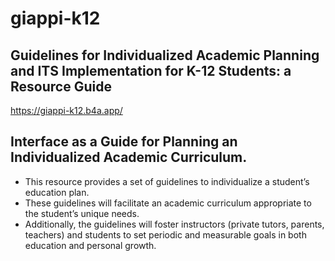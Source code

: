 # giappi-k12
## Guidelines for Individualized Academic Planning and ITS Implementation for K-12 Students: a Resource Guide

https://giappi-k12.b4a.app/

## Interface as a Guide for Planning an Individualized Academic Curriculum.
* This resource provides a set of guidelines to individualize a student’s education plan.
* These guidelines will facilitate an academic curriculum appropriate to the student’s unique needs. 
* Additionally, the guidelines will foster instructors (private tutors, parents, teachers) and students to set periodic and measurable goals in both education and personal growth.
